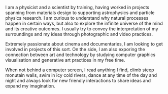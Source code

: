 
I am a physicist and a scientist by training, having worked in projects spanning from materials design to supporting astrophysics and particle physics research. I am curious to understand why natural processes happen in certain ways, but also to explore the infinite universe of the mind and its creative outcomes. I usually try to convey the interpretation of my surroundings and my ideas through photographic and video practices. 

Extremely passionate about cinema and documentaries, I am looking to get involved in projects of this sort. On the side, I am also exporing the connection between art and technology by studying computer graphics visualisation and generative art practices in my free time. 

When not behind a computer screen, I read anything I find, climb steep monutain walls, swim in icy cold rivers, dance at any time of the day and night and always look for new friendly interactions to share ideas and expand my imagination.